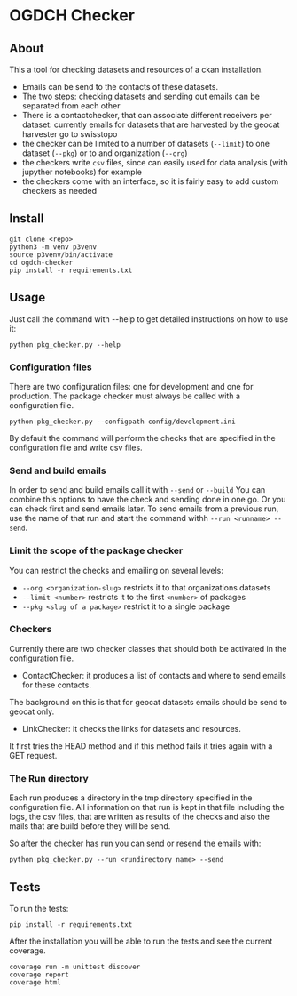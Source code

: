 # OGDCH Checker

## About 

This a tool for checking datasets and resources of a ckan installation.

- Emails can be send to the contacts of these datasets.
- The two steps: checking datasets and sending out emails can be separated 
  from each other
- There is a contactchecker, that can associate different receivers per dataset: 
  currently emails for datasets that are harvested by the geocat harvester go to 
  swisstopo
- the checker can be limited to a number of datasets (`--limit`) to one dataset (`--pkg`) or to and
  organization (`--org`)
- the checkers write `csv` files, since can easily used for data analysis (with jupyther notebooks)
  for example
- the checkers come with an interface, so it is fairly easy to add custom checkers as needed  
     
  
## Install 

```
git clone <repo>
python3 -m venv p3venv
source p3venv/bin/activate
cd ogdch-checker
pip install -r requirements.txt
```

## Usage

Just call the command with --help to get detailed instructions on how to use it:

```
python pkg_checker.py --help
``` 

### Configuration files

There are two configuration files: one for development and one for production.
The package checker must always be called with a configuration file.

```
python pkg_checker.py --configpath config/development.ini
``` 

By default the command will perform the checks that are specified in the configuration
file and write csv files.

### Send and build emails

In order to send and build emails call it with `--send` or `--build`
You can combine this options to have the check and sending done in one go.
Or you can check first and send emails later. To send emails from a previous run,
use the name of that run and start the command withh `--run <runname> --send`.

### Limit the scope of the package checker

You can restrict the checks and emailing on several levels:

- `--org <organization-slug>` restricts it to that organizations datasets
- `--limit <number>` restricts it to the first `<number>` of packages
- `--pkg <slug of a package>` restrict it to a single package

### Checkers

Currently there are two checker classes that should both be activated in the configuration file.

- ContactChecker: it produces a list of contacts and where to send emails for these contacts. 

The background on this is that for geocat datasets emails should be send to geocat only.

- LinkChecker: it checks the links for datasets and resources. 

It first tries the HEAD method and if this method fails it tries again with a GET request.

### The Run directory

Each run produces a directory in the tmp directory specified in the configuration file.
All information on that run is kept in that file including the logs, the csv files, that 
are written as results of the checks and also the mails that are build before they will be send.

So after the checker has run you can send or resend the emails with:

```
python pkg_checker.py --run <rundirectory name> --send
``` 

## Tests

To run the tests: 

```
pip install -r requirements.txt
```

After the installation you will be able to run the tests and see the current coverage.

```
coverage run -m unittest discover
coverage report
coverage html
```
